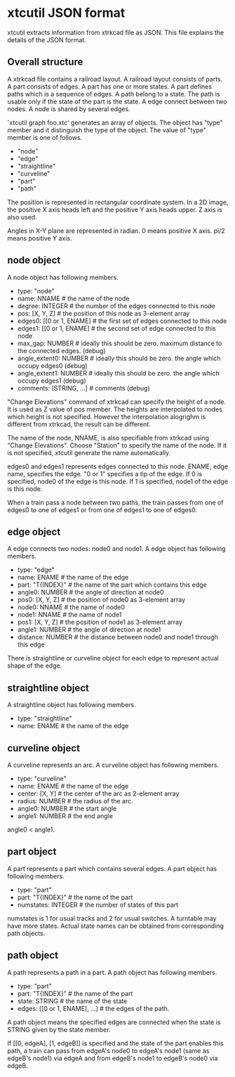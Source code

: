# xtcutil JSON format

xtcutil extracts information from xtrkcad file as JSON.
This file explains the details of the JSON format.

## Overall structure

A xtrkcad file contains a railroad layout.
A railroad layout consists of parts.
A part consists of edges.
A part has one or more states.
A part defines paths which is a sequence of edges.
A path belong to a state.
The path is usable only if the state of the part is the state.
A edge connect between two nodes.
A node is shared by several edges.

`xtcutil graph foo.xtc' generates an array of objects.
The object has "type" member and it distinguish the type of the object.
The value of "type" member is one of follows.

- "node"
- "edge"
- "straightline"
- "curveline"
- "part"
- "path"

The position is represented in rectangular coordinate system.
In a 2D image, the positive X axis heads left and
the positive Y axis heads upper.
Z axis is also used.

Angles in X-Y plane are represented in radian.
0 means positive X axis.
pi/2 means positive Y axis.

## node object

A node object has following members.

- type: "node"
- name: NNAME           # the name of the node
- degree: INTEGER       # the number of the edges connected to this node
- pos: [X, Y, Z]        # the position of this node as 3-element array
- edges0: [[0 or 1, ENAME]      # the first set of edges connected to this node
- edges1: [[0 or 1, ENAME]      # the second set of edge connected to this node
- max_gap: NUMBER       # ideally this should be zero.  maximum distance to the connected edges. (debug)
- angle_extent0: NUMBER # ideally this should be zero. the angle which occupy edges0 (debug)
- angle_extent1: NUMBER # ideally this should be zero. the angle which occupy edges1 (debug)
- comments: [STRING, ...]       # comments (debug)

"Change Elevations" command of xtrkcad can specify the height of a node.
It is used as Z value of pos member.
The heights are interpolated to nodes which height is not specified.
However the interpolation alogrighm is different from xtrkcad, the result can be different.

The name of the node, NNAME, is also specifiable from xtrkcad using "Change Elevations".
Choose "Station" to specify the name of the node.
If it is not specified, xtcutil generate the name automatically.

edges0 and edges1 represents edges connected to this node.
ENAME, edge name, specifies the edge.
"0 or 1" specifies a tip of the edge.
If 0 is specified, node0 of the edge is this node.
If 1 is specified, node1 of the edge is this node.

When a train pass a node between two paths,
the train passes from one of edges0 to one of edges1 or from one of edges1 to one of edges0.

## edge object

A edge connects two nodes: node0 and node1.
A edge object has following members.

- type: "edge"
- name: ENAME           # the name of the edge
- part: "T{INDEX}"      # the name of the part which contains this edge
- angle0: NUMBER        # the angle of direction at node0
- pos0: [X, Y, Z]       # the position of node0 as 3-element array
- node0: NNAME          # the name of node0
- node1: NNAME          # the name of node1
- pos1: [X, Y, Z]       # the position of node1 as 3-element array
- angle1: NUMBER        # the angle of direction at node1
- distance: NUMBER      # the distance between node0 and node1 through this edge

There is straightline or curveline object for each edge to represent actual
shape of the edge.

## straightline object

A straightline object has following members.

- type: "straightline"
- name: ENAME           # the name of the edge

## curveline object

A curveline represents an arc.
A curveline object has following members.

- type: "curveline"
- name: ENAME           # the name of the edge
- center: [X, Y]        # the center of the arc as 2-element array
- radius: NUMBER        # the radius of the arc.
- angle0: NUMBER        # the start angle
- angle1: NUMBER        # the end angle

angle0 < angle1.

## part object

A part represents a part which contains several edges.
A part object has following members.

- type: "part"
- part: "T{INDEX}"      # the name of the part
- numstates: INTEGER    # the number of states of this part

numstates is 1 for usual tracks and 2 for usual switches.
A turntable may have more states.
Actual state names can be obtained from corresponding path objects.

## path object

A path represents a path in a part.
A path object has following members.

- type: "part"
- part: "T{INDEX}"      # the name of the part
- state: STRING         # the name of the state
- edges: [[0 or 1, ENAME], ...] # the edges of the path.

A path object means the specified edges are connected when the state is STRING
given by the state member.

If [[0, edgeA], [1, edgeB]] is specified and the state of the part enables this path,
a train can pass from edgeA's node0 to edgeA's node1 (same as edgeB's node1) via edgeA and
from edgeB's node1 to edgeB's node0 via edgeB.

